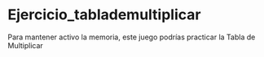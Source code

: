 # Ejercicio_tablademultiplicar
Para mantener activo la memoria, este juego podrías practicar la Tabla de Multiplicar
